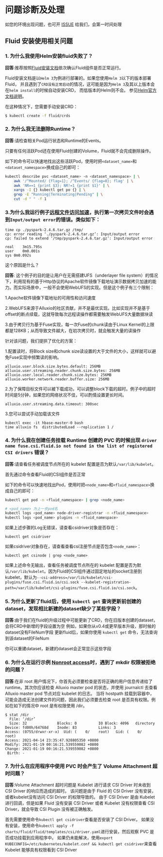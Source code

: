 # 问题诊断及处理

如您的环境出现问题，也可开 [ISSUE](https://github.com/aliyun/alibabacloud-jindofs/issues) 给我们，会第一时间处理

## Fluid 安装使用相关问题

### 1. 为什么我使用Helm安装fluid失败了？

**回答**:推荐按照[Fluid安装文档](jindo_fluid_install.md)依次确认Fluid组件是否正常运行。

Fluid安装文档是以`Helm 3`为例进行部署的。如果您使用`Helm 3`以下的版本部署Fluid，
并且遇到了`CRD没有正常启动`的情况，这可能是因为`Helm 3`及其以上版本会在`helm install`的时候自动安装CRD，
而低版本的Helm则不会。
参见[Helm官方文档说明](https://helm.sh/docs/chart_best_practices/custom_resource_definitions/)。

在这种情况下，您需要手动安装CRD：
```bash
$ kubectl create -f fluid/crds
```

### 2. 为什么我无法删除Runtime？

**回答**:请检查相关Pod运行状态和Runtime的Events。

只要有任何活跃Pod还在使用Fluid创建的Volume，Fluid就不会完成删除操作。

如下的命令可以快速地找出这些活跃Pod，使用时把`<dataset_name>`和`<dataset_namespace>`换成自己的即可：
```bash
kubectl describe pvc <dataset_name> -n <dataset_namespace> | \
	awk '/^Mounted/ {flag=1}; /^Events/ {flag=0}; flag' | \
	awk 'NR==1 {print $3}; NR!=1 {print $1}' | \
	xargs -I {} kubectl get po {} | \
	grep -E "Running|Terminating|Pending" | \
	cut -d " " -f 1
```


### 3.为什么我运行例子[远程文件访问加速](../samples/accelerate_data_accessing.md)，执行第一次拷贝文件时会遇到`Input/output error`的错误。类似如下：

```
time cp ./pyspark-2.4.6.tar.gz /tmp/
cp: error reading ‘./pyspark-2.4.6.tar.gz’: Input/output error
cp: failed to extend ‘/tmp/pyspark-2.4.6.tar.gz’: Input/output error

real	3m15.795s
user	0m0.001s
sys	0m0.092s
```

这个原因是什么？

**回答**: 这个例子的目的是让用户在无需搭建UFS（underlayer file system）的情况下，利用现有的基于Http协议的Apache软件镜像下载地址演示数据拷贝加速的能力。而实际场景中，一般不会使用WebUFS的实现。但是这个例子有三个限制：

1.Apache软件镜像下载地址的可用性和访问速度

2.WebUFS来源于Alluxio的社区贡献，并不是最优实现。比如实现并不是基于offset的断点续载，这就导致每次远程读操作都需要触发WebUFS大量数据块读

3.由于拷贝行为基于Fuse实现，每一次Fuse的chunk读由于Linux Kernel的上限都是128KB；从而导致文件越大，在初次拷贝时，就会触发大量的读操作

针对该问题，我们提拱了优化的方案：

1.配置读时，将Block size和chunk size读设置的大于文件的大小，这样就可以避免Fuse实现中频繁读的影响。

```
alluxio.user.block.size.bytes.default: 256MB
alluxio.user.streaming.reader.chunk.size.bytes: 256MB
alluxio.user.local.reader.chunk.size.bytes: 256MB
alluxio.worker.network.reader.buffer.size: 256MB
```

2.为了保障目标文件可以被下载成功，可以调整block下载的超时。例子中的超时时间是5分钟，如果您的网络状况不佳，可以酌情设置更长时间。

```
alluxio.user.streaming.data.timeout: 300sec
```

3.您可以尝试手动加载该文件

```
kubectl exec -it hbase-master-0 bash
time alluxio fs  distributedLoad --replication 1 /
```

### 4. 为什么我在创建任务挂载 Runtime 创建的 PVC 的时候出现 `driver name fuse.csi.fluid.io not found in the list of registered CSI drivers` 错误？

**回答**:请查看任务被调度节点所在的 kubelet 配置是否为默认`/var/lib/kubelet`。

首先通过命令查看Fluid的CSI组件是否正常

如下的命令可以快速地找出Pod，使用时把`<node_name>`和`<fluid_namespace>`换成自己的即可：
```bash
kubectl get pod -n <fluid_namespace> | grep <node_name>

# <pod_name> 为上一步pod名
kubectl logs <pod_name> node-driver-registrar -n <fluid_namespace>
kubectl logs <pod_name> plugins -n <fluid_namespace>
```

如果上述步骤的Log无错误，请查看csidriver对象是否存在：
```
kubectl get csidriver
```
如果csidriver对象存在，请查看查看csi注册节点是否包含`<node_name>`：
```
kubectl get csinode | grep <node_name>
```
如果上述命令无输出，查看任务被调度节点所在的 kubelet 配置是否为默认`/var/lib/kubelet`。因为Fluid的CSI组件通过固定地址的socket注册到kubelet，默认为`--csi-address=/var/lib/kubelet/csi-plugins/fuse.csi.fluid.io/csi.sock --kubelet-registration-path=/var/lib/kubelet/csi-plugins/fuse.csi.fluid.io/csi.sock`。


### 5. 为什么更新了fluid后，使用 `kubectl get` 查询更新前创建的dataset，发现相比新建的dataset缺少了某些字段？

**回答**:由于我们在fluid的升级过程中可能更新了CRD，你在旧版本创建的dataset，会将CRD中新增的字段设置为空
例如，如果你从v0.4或更早版本升级，那时候的dataset没有FileNum字段
更新fluid后，如果你使用 `kubectl get` 命令，无法查询到该dataset的FileNum

你可以重建dataset，新建的dataset会正常显示这些字段

### 6. 为什么在运行示例 [Nonroot access](../samples/nonroot_access.md)时，遇到了 mkdir 权限被拒绝的问题？

**回答**:在非 root 用户情况下，你首先必须要检查是否将正确的用户信息传递给了 runtime。其次你应该检查 Alluxio master pod 的状态，并使用 journalctl 去查看 Alluxio master pod 节点对应 kubelet 的日志。
当将 hostpath 挂载到容器中，可能会造成无法创建文件的问题，因此我们必须要去检查 root 是否具有权限。例如在如下的情况中 root 是有权限使用 /dir。
```
$ stat /dir
  File: ‘/dir’
  Size: 32              Blocks: 0          IO Block: 4096   directory
Device: fd00h/64768d    Inode: 83          Links: 3
Access: (0755/drwxr-xr-x)  Uid: (    0/    root)   Gid: (    0/    root)
Access: 2021-04-14 23:35:47.928805350 +0800
Modify: 2021-01-19 00:16:21.539559082 +0800
Change: 2021-01-19 00:16:21.539559082 +0800
 Birth: -

```

### 7. 为什么在应用程序中使用 PVC 时会产生了 Volume Attachment 超时问题？
**回答**:Volume Attachment 超时问题是 Kubelet 进行请求 CSI Driver 时未收到 CSI Driver 的响应而造成的超时。
该问题是由于 Fluid 的 CSI Driver 没有安装，或者kubelet没有访问 CSI Driver 的权限导致的。
由于 CSI Driver 是由 Kubelet 进行回调，但是如果 Fluid 没有安装 CSI Driver 或者 Kubelet 没有权限查看 CSI Driver，就会导致 CSI Plugin 没有被正确触发。

首先需要使用命令`kubectl get csidriver`查看是否安装了 CSI Driver。
如果没有安装，使用命令`kubectl apply -f charts/fluid/fluid/templates/csi/driver.yaml`进行安装，然后观察 PVC 是否成功挂载到应用程序中。
如果仍未能解决，使用`export KUBECONFIG=/etc/kubernetes/kubelet.conf && kubectl get csidriver`来查看 Kubelet 能够具有权限看到 CSI Driver
